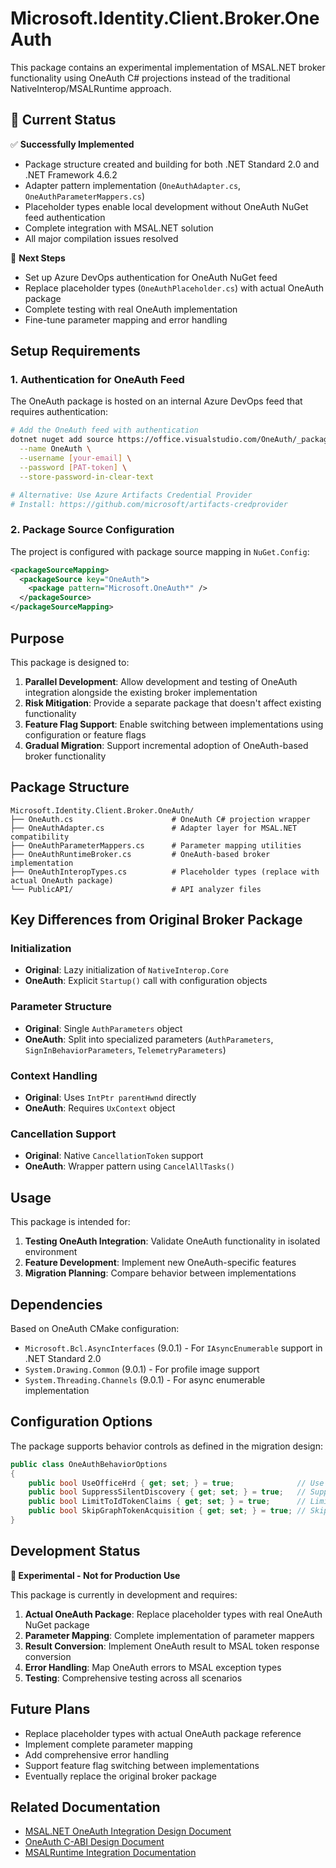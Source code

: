 # Microsoft.Identity.Client.Broker.OneAuth

This package contains an experimental implementation of MSAL.NET broker functionality using OneAuth C# projections instead of the traditional NativeInterop/MSALRuntime approach.

## 🚀 Current Status

✅ **Successfully Implemented**
- Package structure created and building for both .NET Standard 2.0 and .NET Framework 4.6.2
- Adapter pattern implementation (`OneAuthAdapter.cs`, `OneAuthParameterMappers.cs`)
- Placeholder types enable local development without OneAuth NuGet feed authentication
- Complete integration with MSAL.NET solution
- All major compilation issues resolved

🔄 **Next Steps**
- Set up Azure DevOps authentication for OneAuth NuGet feed
- Replace placeholder types (`OneAuthPlaceholder.cs`) with actual OneAuth package
- Complete testing with real OneAuth implementation
- Fine-tune parameter mapping and error handling

## Setup Requirements

### 1. Authentication for OneAuth Feed

The OneAuth package is hosted on an internal Azure DevOps feed that requires authentication:

```bash
# Add the OneAuth feed with authentication
dotnet nuget add source https://office.visualstudio.com/OneAuth/_packaging/OneAuth/nuget/v3/index.json \
  --name OneAuth \
  --username [your-email] \
  --password [PAT-token] \
  --store-password-in-clear-text

# Alternative: Use Azure Artifacts Credential Provider
# Install: https://github.com/microsoft/artifacts-credprovider
```

### 2. Package Source Configuration

The project is configured with package source mapping in `NuGet.Config`:

```xml
<packageSourceMapping>
  <packageSource key="OneAuth">
    <package pattern="Microsoft.OneAuth*" />
  </packageSource>
</packageSourceMapping>
```

## Purpose

This package is designed to:

1. **Parallel Development**: Allow development and testing of OneAuth integration alongside the existing broker implementation
2. **Risk Mitigation**: Provide a separate package that doesn't affect existing functionality
3. **Feature Flag Support**: Enable switching between implementations using configuration or feature flags
4. **Gradual Migration**: Support incremental adoption of OneAuth-based broker functionality

## Package Structure

```
Microsoft.Identity.Client.Broker.OneAuth/
├── OneAuth.cs                      # OneAuth C# projection wrapper
├── OneAuthAdapter.cs               # Adapter layer for MSAL.NET compatibility
├── OneAuthParameterMappers.cs      # Parameter mapping utilities
├── OneAuthRuntimeBroker.cs         # OneAuth-based broker implementation
├── OneAuthInteropTypes.cs          # Placeholder types (replace with actual OneAuth package)
└── PublicAPI/                      # API analyzer files
```

## Key Differences from Original Broker Package

### Initialization
- **Original**: Lazy initialization of `NativeInterop.Core`
- **OneAuth**: Explicit `Startup()` call with configuration objects

### Parameter Structure
- **Original**: Single `AuthParameters` object
- **OneAuth**: Split into specialized parameters (`AuthParameters`, `SignInBehaviorParameters`, `TelemetryParameters`)

### Context Handling
- **Original**: Uses `IntPtr parentHwnd` directly
- **OneAuth**: Requires `UxContext` object

### Cancellation Support
- **Original**: Native `CancellationToken` support
- **OneAuth**: Wrapper pattern using `CancelAllTasks()`

## Usage

This package is intended for:

1. **Testing OneAuth Integration**: Validate OneAuth functionality in isolated environment
2. **Feature Development**: Implement new OneAuth-specific features
3. **Migration Planning**: Compare behavior between implementations

## Dependencies

Based on OneAuth CMake configuration:
- `Microsoft.Bcl.AsyncInterfaces` (9.0.1) - For `IAsyncEnumerable` support in .NET Standard 2.0
- `System.Drawing.Common` (9.0.1) - For profile image support
- `System.Threading.Channels` (9.0.1) - For async enumerable implementation

## Configuration Options

The package supports behavior controls as defined in the migration design:

```csharp
public class OneAuthBehaviorOptions
{
    public bool UseOfficeHrd { get; set; } = true;              // Use Office HRD vs Accounts Control
    public bool SuppressSilentDiscovery { get; set; } = true;   // Suppress background discovery
    public bool LimitToIdTokenClaims { get; set; } = true;      // Limit account claims to ID token
    public bool SkipGraphTokenAcquisition { get; set; } = true; // Skip MS Graph integration
}
```

## Development Status

**🚧 Experimental - Not for Production Use**

This package is currently in development and requires:

1. **Actual OneAuth Package**: Replace placeholder types with real OneAuth NuGet package
2. **Parameter Mapping**: Complete implementation of parameter mappers
3. **Result Conversion**: Implement OneAuth result to MSAL token response conversion
4. **Error Handling**: Map OneAuth errors to MSAL exception types
5. **Testing**: Comprehensive testing across all scenarios

## Future Plans

- Replace placeholder types with actual OneAuth package reference
- Implement complete parameter mapping
- Add comprehensive error handling
- Support feature flag switching between implementations
- Eventually replace the original broker package

## Related Documentation

- [MSAL.NET OneAuth Integration Design Document](link-to-design-doc)
- [OneAuth C-ABI Design Document](https://office.visualstudio.com/OneAuth/_git/OneAuth?path=/docs/design/c_abi.md&_a=preview)
- [MSALRuntime Integration Documentation](existing-docs-link)
